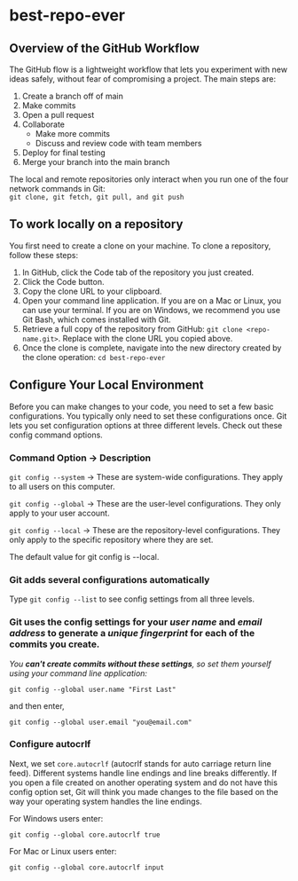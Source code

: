 # best-repo-ever

## Overview of the GitHub Workflow  
The GitHub flow is a lightweight workflow that lets you experiment with new ideas safely, without fear of compromising a project. The main steps are:  
  
1. Create a branch off of main  
2. Make commits  
3. Open a pull request  
4. Collaborate  
   - Make more commits  
   - Discuss and review code with team members  
5. Deploy for final testing  
6. Merge your branch into the main branch 
  
The local and remote repositories only interact when you run one of the four network commands in Git:  
`git clone, git fetch, git pull, and git push`  
  
## To work locally on a repository  
You first need to create a clone on your machine. To clone a repository, follow these steps:

1. In GitHub, click the Code tab of the repository you just created.  
2. Click the Code button.  
3. Copy the clone URL to your clipboard.  
4. Open your command line application. If you are on a Mac or Linux, you can use your terminal. If you are on Windows, we recommend you use Git Bash, which comes installed with Git.  
5. Retrieve a full copy of the repository from GitHub: `git clone <repo-name.git>`. Replace with the clone URL you copied above.  
6. Once the clone is complete, navigate into the new directory created by the clone operation: `cd best-repo-ever`  
  
## Configure Your Local Environment  
Before you can make changes to your code, you need to set a few basic configurations. You typically only need to set these configurations once. Git lets you set configuration options at three different levels. Check out these config command options.  
  
### Command Option -> Description  
  
`git config --system` -> These are system-wide configurations. They apply to all users on this computer.  
  
`git config --global` -> These are the user-level configurations. They only apply to your user account.  
  
`git config --local` -> These are the repository-level configurations. They only apply to the specific repository where they are set.  

The default value for git config is --local.  
  
### Git adds several configurations automatically
Type `git config --list` to see config settings from all three levels.  
  
### Git uses the config settings for your *user name* and *email address* to generate a ***unique fingerprint*** for each of the commits you create. 

*You **can't create commits without these settings**, so set them yourself using your command line application:*

`git config --global user.name "First Last"`  
  
and then enter,  
  
`git config --global user.email "you@email.com"`  
  
### Configure autocrlf 
Next, we set `core.autocrlf` (autocrlf stands for auto carriage return line feed). Different systems handle line endings and line breaks differently. If you open a file created on another operating system and do not have this config option set, Git will think you made changes to the file based on the way your operating system handles the line endings.  
  
For Windows users enter:  
   
`git config --global core.autocrlf true`  
  
For Mac or Linux users enter:  
  
`git config --global core.autocrlf input`  
  
